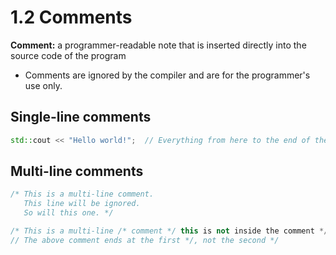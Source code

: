 # 1.2 Comments

**Comment:** a programmer-readable note that is inserted directly into the source code of the program
* Comments are ignored by the compiler and are for the programmer's use only.

## Single-line comments

```cpp
std::cout << "Hello world!";  // Everything from here to the end of the line is ignored
```

## Multi-line comments

```cpp
/* This is a multi-line comment.
   This line will be ignored.
   So will this one. */

/* This is a multi-line /* comment */ this is not inside the comment */
// The above comment ends at the first */, not the second */
```
